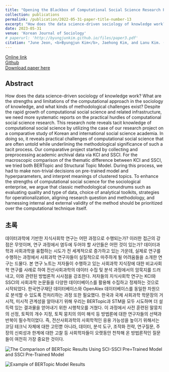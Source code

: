 ```yaml
---
title: "Opening the Blackbox of Computational Social Science Research Process: A Case of Comparative Study of Social Science Academia<br>(전산사회과학 연구과정의 블랙박스 열기: 아카데믹 데이터베이스를 활용한 비교사회학 연구를 중심으로)"
collection: publications
permalink: /publication/2022-05-31-paper-title-number-13
excerpt: "How does the data science-driven sociology of knowledge work? What are the strengths and limitations of the computational approach in the sociology of knowledge, and what kinds of methodological challenges exist?"
date: 2023-05-31
venue: 'Korean Journal of Sociology'
# paperurl: 'http://byungjunkim.github.io/files/paper3.pdf'
citation: "June Jeon, <b>Byungjun Kim</b>, Jaehong Kim, and Lanu Kim. (2023). &quot;Opening the Blackbox of Computational Social Science Research Process: A Case of Comparative Study of Social Science Academia.&quot; <i>Korean Journal of Sociology</i>. 57(2)."
---
```

[Online link](https://www.kci.go.kr/kciportal/ci/sereArticleSearch/ciSereArtiView.kci?sereArticleSearchBean.artiId=ART002967055)  
[Github](https://github.com/ByungjunKim/OpenBlackBox)  
[Download paper here](http://byungjunkim.github.io/files/paper13.pdf)

## Abstract
How does the data science-driven sociology of knowledge work? What are the strengths and limitations of the computational approach in the sociology of knowledge, and what kinds of methodological challenges exist? Despite the rapid growth of computational social science and related infrastructure, we need more systematic reports on the practical hurdles of computational social science research. This research note reveals tacit knowledge of computational social science by utilizing the case of our research project on a comparative study of Korean and international social science academia. In doing so, it reveals practical challenges of computational social science that are often untold while underlining the methodological significance of such a tacit process. Our comparative project started by collecting and preprocessing academic archival data via KCI and SSCI. For the macroscopic comparison of the thematic difference between KCI and SSCI, we tried both BERTopic and Structural Topic Model. During this process, we had to make non-trivial decisions on pre-trained model and hyperparameters, and interpret meanings of clustered topics. To enhance the strengths of computational social science for the sociological enterprise, we argue that classic methodological conundrums such as evaluating quality and type of data, choice of analytical toolkits, strategies for operationalization, aligning research question and methodology, and harnessing internal and external validity of the method should be prioritized over the computational technique itself.

## 초록
데이터과학에 기반한 지식사회학 연구는 어떤 과정으로 수행되는가? 이러한 접근의 강점은 무엇이며, 연구 과정에서 염두에 두어야 할 사안들은 어떤 것이 있는가? 데이터과학과 사회과학을 융합하는 시도가 전 세계적으로 증가하고 있는 가운데, 실제로 연구를 수행하는 과정에서 사회과학 연구자들이 실질적으로 마주하게 될 어려움들을 소개한 연구는 드물다. 본 연구 노트는 저자들이 수행하고 있는 사회과학 지식장에 대한 비교사회학 연구를 사례로 하여 전산사회과학의 데이터 수집 및 분석 과정에서의 암묵지를 드러내고, 이와 관련된 방법론적 시사점을 강조한다. 저자들의 지식사회학 연구는 KCI와 SSCI의 사회과학 논문들을 다양한 데이터베이스를 활용해 수집하고 정제하는 것으로 시작되었다. 한국연구재단 데이터베이스와 OpenAlex 데이터베이스를 동일한 차원으로 분석할 수 있도록 전처리하는 과정 또한 필요했다. 한국과 국제 사회과학 학문장의 거시적, 미시적 관계성을 알아내기 위해 우리는 BERTopic과 STM을 모두 시도하며 더 설득력 있는 결과물을 얻어내기 위한 시행착오를 거쳤다. 이 과정에서 사전 훈련된 말뭉치의 선정, 토픽의 개수 지정, 토픽 뭉치의 의미 해석 등 방법론에 대한 연구자들의 선택과 반복이 필수적이었다. 즉, 전산사회과학의 사회학적인 응용 가능성을 높이기 위해서는 코딩 테크닉 자체에 대한 고민뿐 아니라, 데이터, 분석 도구, 조작화 전략, 연구질문, 주장의 신뢰성과 한계에 대한 고찰 등 사회학자들이 오랫동안 천착해 온 방법론적인 질문들이 여전히 가장 중요한 것이다.

![The Comparison of BERTopic Results Using SCI-SSCI Pre=Trained Model and SSCI Pre-Trained Model](http://byungjunkim.github.io/files/figures/paper13_fig1.png "The Comparison of BERTopic Results Using SCI-SSCI Pre=Trained Model and SSCI Pre-Trained Model")  

![Example of BERTopic Model Results](http://byungjunkim.github.io/files/figures/paper13_fig2.png "Example of BERTopic Model Results")